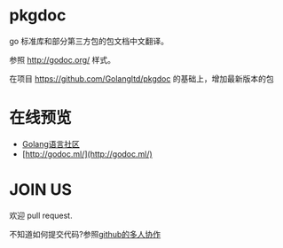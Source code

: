 # pkgdoc

go 标准库和部分第三方包的包文档中文翻译。

参照 http://godoc.org/ 样式。

在项目 https://github.com/Golangltd/pkgdoc 的基础上，增加最新版本的包

# 在线预览

- [Golang语言社区](http://doc.golang.ltd/)
- [http://godoc.ml/](http://godoc.ml/)

# JOIN US

欢迎 pull request.

不知道如何提交代码?参照[github的多人协作](https://gist.github.com/suziewong/4378619)